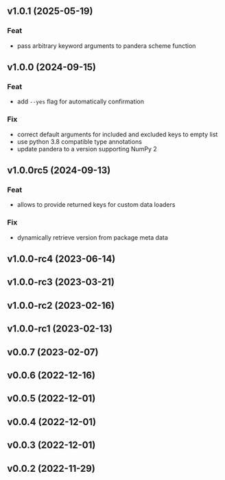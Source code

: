 ## v1.0.1 (2025-05-19)

### Feat

- pass arbitrary keyword arguments to pandera scheme function

## v1.0.0 (2024-09-15)

### Feat

- add `--yes` flag for automatically confirmation

### Fix

- correct default arguments for included and excluded keys to empty list
- use python 3.8 compatible type annotations
- update pandera to a version supporting NumPy 2

## v1.0.0rc5 (2024-09-13)

### Feat

- allows to provide returned keys for custom data loaders

### Fix

- dynamically retrieve version from package meta data

## v1.0.0-rc4 (2023-06-14)

## v1.0.0-rc3 (2023-03-21)

## v1.0.0-rc2 (2023-02-16)

## v1.0.0-rc1 (2023-02-13)

## v0.0.7 (2023-02-07)

## v0.0.6 (2022-12-16)

## v0.0.5 (2022-12-01)

## v0.0.4 (2022-12-01)

## v0.0.3 (2022-12-01)

## v0.0.2 (2022-11-29)
